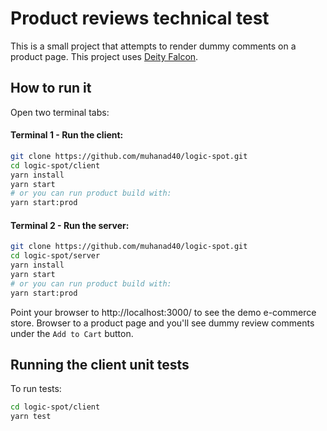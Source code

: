 # Product reviews technical test

This is a small project that attempts to render dummy comments on a product page. This project uses [Deity Falcon](https://falcon.deity.io/).

## How to run it

Open two terminal tabs:

#### Terminal 1 - Run the client:
```bash
git clone https://github.com/muhanad40/logic-spot.git
cd logic-spot/client
yarn install
yarn start
# or you can run product build with:
yarn start:prod
```

#### Terminal 2 - Run the server:
```bash
git clone https://github.com/muhanad40/logic-spot.git
cd logic-spot/server
yarn install
yarn start
# or you can run product build with:
yarn start:prod
```

Point your browser to http://localhost:3000/ to see the demo e-commerce store. Browser to a product page and you'll see dummy review comments under the `Add to Cart` button.

## Running the client unit tests

To run tests:

```bash
cd logic-spot/client
yarn test
```